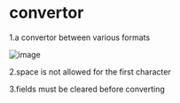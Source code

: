 # convertor
1.a convertor between various formats

![image](https://user-images.githubusercontent.com/66214085/180928885-f7360cb3-8ca0-4c96-9a4b-842ad0566726.png)

2.space is not allowed for the first character

3.fields must be cleared before converting
